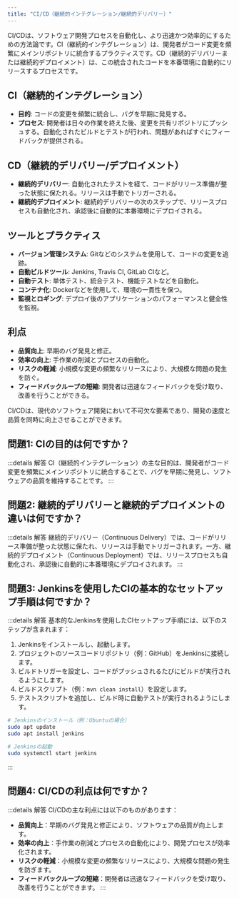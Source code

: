 ```yaml
---
title: "CI/CD（継続的インテグレーション/継続的デリバリー）"
---
```

CI/CDは、ソフトウェア開発プロセスを自動化し、より迅速かつ効率的にするための方法論です。CI（継続的インテグレーション）は、開発者がコード変更を頻繁にメインリポジトリに統合するプラクティスです。CD（継続的デリバリーまたは継続的デプロイメント）は、この統合されたコードを本番環境に自動的にリリースするプロセスです。

## CI（継続的インテグレーション）

- **目的**: コードの変更を頻繁に統合し、バグを早期に発見する。
- **プロセス**: 開発者は日々の作業を終えた後、変更を共有リポジトリにプッシュする。自動化されたビルドとテストが行われ、問題があればすぐにフィードバックが提供される。

## CD（継続的デリバリー/デプロイメント）

- **継続的デリバリー**: 自動化されたテストを経て、コードがリリース準備が整った状態に保たれる。リリースは手動でトリガーされる。
- **継続的デプロイメント**: 継続的デリバリーの次のステップで、リリースプロセスも自動化され、承認後に自動的に本番環境にデプロイされる。

## ツールとプラクティス

- **バージョン管理システム**: Gitなどのシステムを使用して、コードの変更を追跡。
- **自動ビルドツール**: Jenkins, Travis CI, GitLab CIなど。
- **自動テスト**: 単体テスト、統合テスト、機能テストなどを自動化。
- **コンテナ化**: Dockerなどを使用して、環境の一貫性を保つ。
- **監視とロギング**: デプロイ後のアプリケーションのパフォーマンスと健全性を監視。

## 利点

- **品質向上**: 早期のバグ発見と修正。
- **効率の向上**: 手作業の削減とプロセスの自動化。
- **リスクの軽減**: 小規模な変更の頻繁なリリースにより、大規模な問題の発生を防ぐ。
- **フィードバックループの短縮**: 開発者は迅速なフィードバックを受け取り、改善を行うことができる。

CI/CDは、現代のソフトウェア開発において不可欠な要素であり、開発の速度と品質を同時に向上させることができます。

## 問題1: CIの目的は何ですか？

:::details 解答
CI（継続的インテグレーション）の主な目的は、開発者がコード変更を頻繁にメインリポジトリに統合することで、バグを早期に発見し、ソフトウェアの品質を維持することです。
:::

## 問題2: 継続的デリバリーと継続的デプロイメントの違いは何ですか？

:::details 解答
継続的デリバリー（Continuous Delivery）では、コードがリリース準備が整った状態に保たれ、リリースは手動でトリガーされます。一方、継続的デプロイメント（Continuous Deployment）では、リリースプロセスも自動化され、承認後に自動的に本番環境にデプロイされます。
:::

## 問題3: Jenkinsを使用したCIの基本的なセットアップ手順は何ですか？

:::details 解答
基本的なJenkinsを使用したCIセットアップ手順には、以下のステップが含まれます：

1. Jenkinsをインストールし、起動します。
2. プロジェクトのソースコードリポジトリ（例：GitHub）をJenkinsに接続します。
3. ビルドトリガーを設定し、コードがプッシュされるたびにビルドが実行されるようにします。
4. ビルドスクリプト（例：`mvn clean install`）を設定します。
5. テストスクリプトを追加し、ビルド時に自動テストが実行されるようにします。

```bash
# Jenkinsのインストール（例：Ubuntuの場合）
sudo apt update
sudo apt install jenkins

# Jenkinsの起動
sudo systemctl start jenkins
```
:::

## 問題4: CI/CDの利点は何ですか？

:::details 解答
CI/CDの主な利点には以下のものがあります：

- **品質向上**：早期のバグ発見と修正により、ソフトウェアの品質が向上します。
- **効率の向上**：手作業の削減とプロセスの自動化により、開発プロセスが効率化されます。
- **リスクの軽減**：小規模な変更の頻繁なリリースにより、大規模な問題の発生を防ぎます。
- **フィードバックループの短縮**：開発者は迅速なフィードバックを受け取り、改善を行うことができます。
:::
